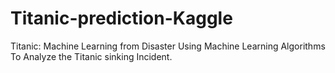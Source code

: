 # Titanic-prediction-Kaggle
Titanic: Machine Learning from Disaster
Using Machine Learning Algorithms To Analyze the Titanic sinking Incident.
